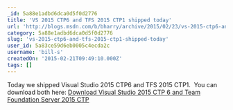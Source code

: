 ```yaml
---
_id: 5a88e1adbd6dca0d5f0d2776
title: 'VS 2015 CTP6 and TFS 2015 CTP1 shipped today'
url: 'http://blogs.msdn.com/b/bharry/archive/2015/02/23/vs-2015-ctp6-and-tfs-2015-ctp1-shipped-today.aspx'
category: 5a88e1adbd6dca0d5f0d2776
slug: 'vs-2015-ctp6-and-tfs-2015-ctp1-shipped-today'
user_id: 5a83ce59d6eb0005c4ecda2c
username: 'bill-s'
createdOn: '2015-02-21T09:49:10.000Z'
tags: []
---
```


Today we shipped Visual Studio 2015 CTP6 and TFS 2015 CTP1.  You can download both here: <a href="http://www.visualstudio.com/downloads/visual-studio-2015-ctp-vs">Download Visual Studio 2015 CTP 6 and Team Foundation Server 2015 CTP</a>
